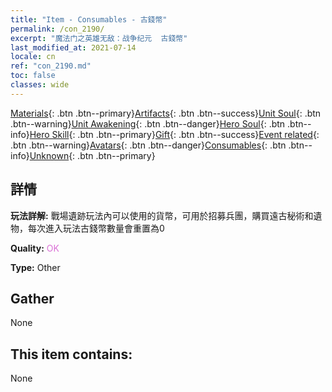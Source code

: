 ```yaml
---
title: "Item - Consumables - 古錢幣"
permalink: /con_2190/
excerpt: "魔法门之英雄无敌：战争纪元  古錢幣"
last_modified_at: 2021-07-14
locale: cn
ref: "con_2190.md"
toc: false
classes: wide
---
```

 [Materials](/ItemsCN/){: .btn .btn--primary}[Artifacts](/ItemsCN/Artifacts/){: .btn .btn--success}[Unit Soul](/ItemsCN/UnitSoul/){: .btn .btn--warning}[Unit Awakening](/ItemsCN/UnitAwakening/){: .btn .btn--danger}[Hero Soul](/ItemsCN/HeroSoul/){: .btn .btn--info}[Hero Skill](/ItemsCN/HeroSkill/){: .btn .btn--primary}[Gift](/ItemsCN/Gift/){: .btn .btn--success}[Event related](/ItemsCN/Events/){: .btn .btn--warning}[Avatars](/ItemsCN/Avatars/){: .btn .btn--danger}[Consumables](/ItemsCN/Consumables/){: .btn .btn--info}[Unknown](/ItemsCN/Unknown/){: .btn .btn--primary}

## 詳情
 **玩法詳解:** 戰場遺跡玩法內可以使用的貨幣，可用於招募兵團，購買遠古秘術和遺物，每次進入玩法古錢幣數量會重置為0

 **Quality:** <span style="color: #DA70D6">OK</span>

 **Type:** Other

## Gather

  None

## This item contains:

  None

